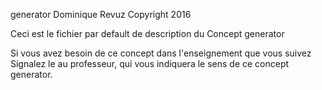 generator
Dominique Revuz Copyright 2016

Ceci est le fichier par default de description du Concept generator

Si vous avez besoin de ce concept dans l'enseignement que vous suivez
 Signalez le au professeur, qui vous indiquera le sens de ce concept generator.
